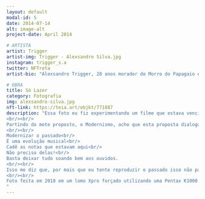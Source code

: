 ```yaml
---
layout: default
modal-id: 5
date: 2014-07-14
alt: image-alt
project-date: April 2014

# ARTISTA
artist: Trigger
artist-img: Trigger - Alexsandro Silva.jpg
instagram: trigger_s.a
twitter: NFTreta
artist-bio: "Alexsandro Trigger, 28 anos morador do Morro do Papagaio em Belo Horizonte/MG. Graduando em museologia pela UFMG, produtor cultural, artista visual com foco em pesquisa de processos audiovisuais analógicos, questões étnico-raciais, periféricas, museológicas e de matriz africana. Coordenador do Muquifu, Museu dos Quilombos e Favelas Urbanos, integrante dos coletivos: Isto Não é um Sarau; Museologia Kilombola; Hunko Letivo e Coletivo Mofo."

# OBRA
title: Só Lazer
category: Fotografia
img: alexsandro-silva.jpg
nft-link: https://teia.art/objkt/771887
description: "Essa foto eu fiz experimentando um filme que estava vencido mirando uma superexposição, o resultado foram essas fotos muito granuladas e pouco nítidas. Eu gosto dessa série porque me lembra muito as fotos antigas que temos daqui da quebrada, me remete a um tempo em que o acesso era raríssimo, poder reproduzir essa estética ainda que de forma experimental hoje nada mais é do que um privilégio. Eu gosto muito dessa ideia quase contraditória de trazer o analógico para ápice do que temos de acesso e consumo a imagens e artes digitais no geral, uma NFT analógica... É possível? Acredito que sim!
<br/><br/>
Partindo do mote proposto, o Modernismo, acho que esta proposta dialoga muito com a ideia ou ainda proposta de modernizar o analógico, ainda que seja apenas um simulacro formado por “zeros” e “uns”. Sempre quando penso nisso me veio o monólogo de Chico Science na cabeça:
<br/><br/>
Modernizar o passado<br/>
É uma evolução musical<br/>
Cadê as notas que estavam aqui<br/>
Não preciso delas!<br/>
Basta deixar tudo soando bem aos ouvidos.
<br/><br/>
Isso me diz que, por mais que eu tente reproduzir o passado isso não passará de uma tentativa. Basta fazer da melhor forma que eu conseguir, e deixar o mais próximo do meu objetivo inicial.
<br/><br/>
Foto feita em 2018 em um lomo Xpro forçado utilizando uma Pentax K1000.
"
---
```


